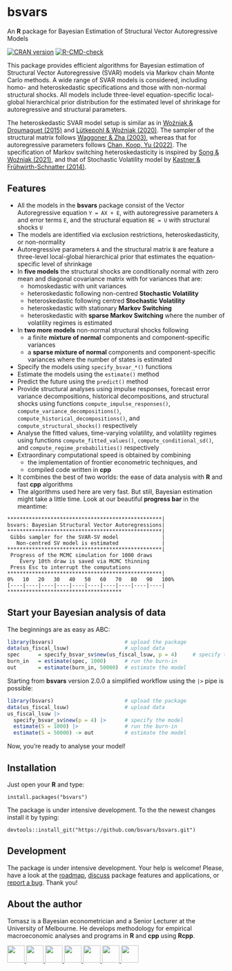 
<!-- README.md is generated from README.Rmd. Please edit that file -->

# bsvars

An **R** package for Bayesian Estimation of Structural Vector
Autoregressive Models

<!-- badges: start -->

[![CRAN
version](http://www.r-pkg.org/badges/version/bsvars)](https://cran.r-project.org/package=bsvars)
[![R-CMD-check](https://github.com/bsvars/bsvars/actions/workflows/R-CMD-check.yaml/badge.svg)](https://github.com/bsvars/bsvars/actions/workflows/R-CMD-check.yaml)
<!-- badges: end -->

This package provides efficient algorithms for Bayesian estimation of
Structural Vector Autoregressive (SVAR) models via Markov chain Monte
Carlo methods. A wide range of SVAR models is considered, including
homo- and heteroskedastic specifications and those with non-normal
structural shocks. All models include three-level equation-specific
local-global hierarchical prior distribution for the estimated level of
shrinkage for autoregressive and structural parameters.

The heteroskedastic SVAR model setup is similar as in [Woźniak &
Droumaguet (2015)](http://doi.org/10.13140/RG.2.2.19492.55687) and
[Lütkepohl & Woźniak (2020)](http://doi.org/10.1016/j.jedc.2020.103862).
The sampler of the structural matrix follows [Waggoner & Zha
(2003)](doi:10.1016/S0165-1889(02)00168-9), whereas that for
autoregressive parameters follows [Chan, Koop, Yu
(2022)](https://www.joshuachan.org/papers/OISV.pdf). The specification
of Markov switching heteroskedasticity is inspired by [Song & Woźniak
(2021)](http://doi.org/10.1016/j.jedc.2020.10386210.1093/acrefore/9780190625979.013.174),
and that of Stochastic Volatility model by [Kastner &
Frühwirth-Schnatter
(2014)](http://doi.org/10.1016/j.jedc.2020.10386210.1016/j.csda.2013.01.002).

## Features

- All the models in the **bsvars** package consist of the Vector
  Autoregressive equation `Y = AX + E`, with autoregressive parameters
  `A` and error terms `E`, and the structural equation `BE = U` with
  structural shocks `U`
- The models are identified via exclusion restrictions,
  heteroskedasticity, or non-normality
- Autoregressive parameters `A` and the structural matrix `B` are
  feature a three-level local-global hierarchical prior that estimates
  the equation-specific level of shrinkage
- In **five models** the structural shocks are conditionally normal with
  zero mean and diagonal covariance matrix with for variances that are:
  - homoskedastic with unit variances
  - heteroskedastic following non-centred **Stochastic Volatility**
  - heteroskedastic following centred **Stochastic Volatility**
  - heteroskedastic with stationary **Markov Switching**
  - heteroskedastic with **sparse Markov Switching** where the number of
    volatility regimes is estimated
- In **two more models** non-normal structural shocks following
  - a finite **mixture of normal** components and component-specific
    variances
  - a **sparse mixture of normal** components and component-specific
    variances where the number of states is estimated
- Specify the models using `specify_bsvar_*()` functions
- Estimate the models using the `estimate()` method
- Predict the future using the `predict()` method
- Provide structural analyses using impulse responses, forecast error
  variance decompositions, historical decompositions, and structural
  shocks using functions `compute_impulse_responses()`,
  `compute_variance_decompositions()`,
  `compute_historical_decompositions()`, and
  `compute_structural_shocks()` respectively
- Analyse the fitted values, time-varying volatility, and volatility
  regimes using functions `compute_fitted_values()`,
  `compute_conditional_sd()`, and `compute_regime_probabilities()`
  respectively
- Extraordinary computational speed is obtained by combining
  - the implementation of frontier econometric techniques, and
  - compiled code written in **cpp**
- It combines the best of two worlds: the ease of data analysis with
  **R** and fast **cpp** algorithms
- The algorithms used here are very fast. But still, Bayesian estimation
  might take a little time. Look at our beautiful **progress bar** in
  the meantime:

<!-- -->

    **************************************************|
    bsvars: Bayesian Structural Vector Autoregressions|
    **************************************************|
     Gibbs sampler for the SVAR-SV model              |
       Non-centred SV model is estimated              |
    **************************************************|
     Progress of the MCMC simulation for 1000 draws
        Every 10th draw is saved via MCMC thinning
     Press Esc to interrupt the computations
    **************************************************|
    0%   10   20   30   40   50   60   70   80   90   100%
    [----|----|----|----|----|----|----|----|----|----|
    *************************************

## Start your Bayesian analysis of data

The beginnings are as easy as ABC:

``` r
library(bsvars)                       # upload the package
data(us_fiscal_lsuw)                  # upload data
spec      = specify_bsvar_sv$new(us_fiscal_lsuw, p = 4)     # specify the model
burn_in   = estimate(spec, 1000)      # run the burn-in
out       = estimate(burn_in, 50000)  # estimate the model
```

Starting from **bsvars** version 2.0.0 a simplified workflow using the
`|>` pipe is possible:

``` r
library(bsvars)                       # upload the package
data(us_fiscal_lsuw)                  # upload data
us_fiscal_lsuw |>
  specify_bsvar_sv$new(p = 4) |>      # specify the model
  estimate(S = 1000) |>               # run the burn-in
  estimate(S = 50000) -> out          # estimate the model
```

Now, you’re ready to analyse your model!

## Installation

Just open your **R** and type:

    install.packages("bsvars")

The package is under intensive development. To the the newest changes
install it by typing:

    devtools::install_git("https://github.com/bsvars/bsvars.git")

## Development

The package is under intensive development. Your help is welcome!
Please, have a look at the
[roadmap](https://github.com/bsvars/bsvars/milestone/3),
[discuss](https://github.com/bsvars/bsvars/discussions) package features
and applications, or [report a
bug](https://github.com/bsvars/bsvars/issues). Thank you!

## About the author

Tomasz is a Bayesian econometrician and a Senior Lecturer at the
University of Melbourne. He develops methodology for empirical
macroeconomic analyses and programs in **R** and **cpp** using **Rcpp**.

<a href="mailto:twozniak@unimelb.edu.au">
<img src="https://raw.githubusercontent.com/FortAwesome/Font-Awesome/6.x/svgs/solid/envelope.svg" width="40" height="40"/>
</a> <a href="https://github.com/donotdespair">
<img src="https://raw.githubusercontent.com/FortAwesome/Font-Awesome/6.x/svgs/brands/github.svg" width="40" height="40"/>
</a> <a href="https://gitlab.com/tomaszwozniak">
<img src="https://raw.githubusercontent.com/FortAwesome/Font-Awesome/6.x/svgs/brands/gitlab.svg" width="40" height="40"/>
</a> <a href="http://orcid.org/0000-0003-2212-2378">
<img src="https://raw.githubusercontent.com/FortAwesome/Font-Awesome/6.x/svgs/brands/orcid.svg" width="40" height="40"/>
</a> <a href="http://scholar.google.com/citations?user=2uWpFrYAAAAJ&hl">
<img src="https://raw.githubusercontent.com/FortAwesome/Font-Awesome/6.x/svgs/brands/google.svg" width="40" height="40"/>
</a> <a href="http://arxiv.org/a/wozniak_t_1">
<img src="https://raw.githubusercontent.com/FortAwesome/Font-Awesome/6.x/svgs/solid/circle-xmark.svg" width="40" height="40"/>
</a>
<a href="https://www.linkedin.com/in/tomasz-wo%C5%BAniak-7b85361b1">
<img src="https://raw.githubusercontent.com/FortAwesome/Font-Awesome/6.x/svgs/brands/linkedin.svg" width="40" height="40"/>
</a>
